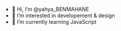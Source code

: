 - 👋 Hi, I’m @yahya_BENMAHANE
- 👀 I’m interested in developement & design
- 🌱 I’m currently learning JavaScript

<!---
yahyabene/yahyabene is a ✨ special ✨ repository because its `README.md` (this file) appears on your GitHub profile.
You can click the Preview link to take a look at your changes.
--->
